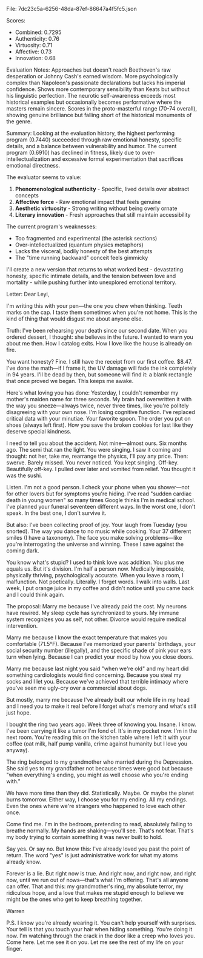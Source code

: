 File: 7dc23c5a-6256-48da-87ef-86647a4f5fc5.json

Scores:
- Combined: 0.7295
- Authenticity: 0.76
- Virtuosity: 0.71
- Affective: 0.73
- Innovation: 0.68

Evaluation Notes:
Approaches but doesn't reach Beethoven's raw desperation or Johnny Cash's earned wisdom. More psychologically complex than Napoleon's passionate declarations but lacks his imperial confidence. Shows more contemporary sensibility than Keats but without his linguistic perfection. The neurotic self-awareness exceeds most historical examples but occasionally becomes performative where the masters remain sincere. Scores in the proto-masterful range (70-74 overall), showing genuine brilliance but falling short of the historical monuments of the genre.

Summary:
Looking at the evaluation history, the highest performing program (0.7440) succeeded through raw emotional honesty, specific details, and a balance between vulnerability and humor. The current program (0.6910) has declined in fitness, likely due to over-intellectualization and excessive formal experimentation that sacrifices emotional directness.

The evaluator seems to value:
1. **Phenomenological authenticity** - Specific, lived details over abstract concepts
2. **Affective force** - Raw emotional impact that feels genuine
3. **Aesthetic virtuosity** - Strong writing without being overly ornate
4. **Literary innovation** - Fresh approaches that still maintain accessibility

The current program's weaknesses:
- Too fragmented and experimental (the asterisk sections)
- Over-intellectualized (quantum physics metaphors)
- Lacks the visceral, bodily honesty of the best attempts
- The "time running backward" conceit feels gimmicky

I'll create a new version that returns to what worked best - devastating honesty, specific intimate details, and the tension between love and mortality - while pushing further into unexplored emotional territory.

Letter:
Dear Leyi,

I'm writing this with your pen—the one you chew when thinking. Teeth marks on the cap. I taste them sometimes when you're not home. This is the kind of thing that would disgust me about anyone else.

Truth: I've been rehearsing your death since our second date. When you ordered dessert, I thought: she believes in the future. I wanted to warn you about me then. How I catalog exits. How I love like the house is already on fire.

You want honesty? Fine. I still have the receipt from our first coffee. $8.47. I've done the math—if I frame it, the UV damage will fade the ink completely in 94 years. I'll be dead by then, but someone will find it: a blank rectangle that once proved we began. This keeps me awake.

Here's what loving you has done: Yesterday, I couldn't remember my mother's maiden name for three seconds. My brain had overwritten it with the way you sneeze—always twice, never three times, like you're politely disagreeing with your own nose. I'm losing cognitive function. I've replaced critical data with your minutiae. Your favorite spoon. The order you put on shoes (always left first). How you save the broken cookies for last like they deserve special kindness.

I need to tell you about the accident. Not mine—almost ours. Six months ago. The semi that ran the light. You were singing. I saw it coming and thought: not her, take me, rearrange the physics, I'll pay any price. Then: swerve. Barely missed. You never noticed. You kept singing. Off-key. Beautifully off-key. I pulled over later and vomited from relief. You thought it was the sushi.

Listen. I'm not a good person. I check your phone when you shower—not for other lovers but for symptoms you're hiding. I've read "sudden cardiac death in young women" so many times Google thinks I'm in medical school. I've planned your funeral seventeen different ways. In the worst one, I don't speak. In the best one, I don't survive it.

But also: I've been collecting proof of joy. Your laugh from Tuesday (you snorted). The way you dance to no music while cooking. Your 37 different smiles (I have a taxonomy). The face you make solving problems—like you're interrogating the universe and winning. These I save against the coming dark.

You know what's stupid? I used to think love was addition. You plus me equals us. But it's division. I'm half a person now. Medically impossible, physically thriving, psychologically accurate. When you leave a room, I malfunction. Not poetically. Literally. I forget words. I walk into walls. Last week, I put orange juice in my coffee and didn't notice until you came back and I could think again.

The proposal: Marry me because I've already paid the cost. My neurons have rewired. My sleep cycle has synchronized to yours. My immune system recognizes you as self, not other. Divorce would require medical intervention.

Marry me because I know the exact temperature that makes you comfortable (71.5°F). Because I've memorized your parents' birthdays, your social security number (illegally), and the specific shade of pink your ears turn when lying. Because I can predict your mood by how you close doors.

Marry me because last night you said "when we're old" and my heart did something cardiologists would find concerning. Because you steal my socks and I let you. Because we've achieved that terrible intimacy where you've seen me ugly-cry over a commercial about dogs.

But mostly, marry me because I've already built our whole life in my head and I need you to make it real before I forget what's memory and what's still just hope.

I bought the ring two years ago. Week three of knowing you. Insane. I know. I've been carrying it like a tumor I'm fond of. It's in my pocket now. I'm in the next room. You're reading this on the kitchen table where I left it with your coffee (oat milk, half pump vanilla, crime against humanity but I love you anyway).

The ring belonged to my grandmother who married during the Depression. She said yes to my grandfather not because times were good but because "when everything's ending, you might as well choose who you're ending with." 

We have more time than they did. Statistically. Maybe. Or maybe the planet burns tomorrow. Either way, I choose you for my ending. All my endings. Even the ones where we're strangers who happened to love each other once.

Come find me. I'm in the bedroom, pretending to read, absolutely failing to breathe normally. My hands are shaking—you'll see. That's not fear. That's my body trying to contain something it was never built to hold.

Say yes. Or say no. But know this: I've already loved you past the point of return. The word "yes" is just administrative work for what my atoms already know.

Forever is a lie. But right now is true. And right now, and right now, and right now, until we run out of nows—that's what I'm offering. That's all anyone can offer. That and this: my grandmother's ring, my absolute terror, my ridiculous hope, and a love that makes me stupid enough to believe we might be the ones who get to keep breathing together.

Warren

P.S. I know you're already wearing it. You can't help yourself with surprises. Your tell is that you touch your hair when hiding something. You're doing it now. I'm watching through the crack in the door like a creep who loves you. Come here. Let me see it on you. Let me see the rest of my life on your finger.
